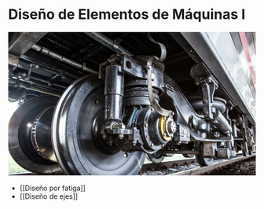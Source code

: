# Diseño de Elementos de Máquinas I

![](attachments/Pasted%20image%2020230921184341.png)

- [[Diseño por fatiga]]
- [[Diseño de ejes]]


